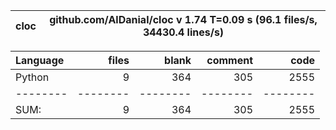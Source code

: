 cloc|github.com/AlDanial/cloc v 1.74  T=0.09 s (96.1 files/s, 34430.4 lines/s)
--- | ---

Language|files|blank|comment|code
:-------|-------:|-------:|-------:|-------:
Python|9|364|305|2555
--------|--------|--------|--------|--------
SUM:|9|364|305|2555
